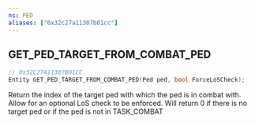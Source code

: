 ```yaml
---
ns: PED
aliases: ["0x32c27a11307b01cc"]
---
```

## GET_PED_TARGET_FROM_COMBAT_PED

```c
// 0x32C27A11307B01CC
Entity GET_PED_TARGET_FROM_COMBAT_PED(Ped ped, bool ForceLoSCheck);
```

Return the index of the target ped with which the ped is in combat with. Allow for an optional LoS check to be enforced. Will return 0 if there is no target ped or if the ped is not in TASK_COMBAT


